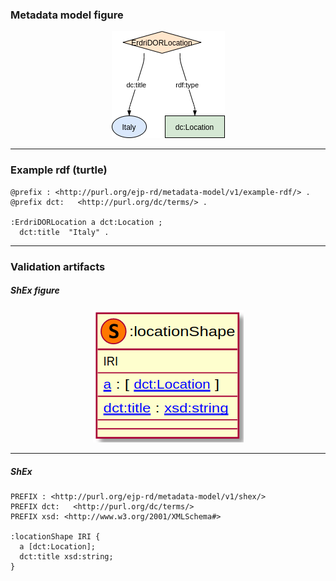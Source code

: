 ### Metadata model figure

<p align="center"> 
    <a href="https://github.com/EBISPOT/ejprd-metadata-models/blob/master/images/vp_model.gif" target="_blank">
        <img src="images/turtle/location.png"> 
    </a>
</p>


***

### Example rdf (turtle)

```ttl
@prefix : <http://purl.org/ejp-rd/metadata-model/v1/example-rdf/> .
@prefix dct:   <http://purl.org/dc/terms/> .
  
:ErdriDORLocation a dct:Location ;
  dct:title  "Italy" .
```

***

### Validation artifacts 

##### ShEx figure

<p align="center"> 
    <a href="https://github.com/EBISPOT/ejprd-metadata-models/blob/master/images/vp_model.gif" target="_blank">
        <img src="images/shex/location.png"> 
    </a>
</p>

***
##### ShEx

``` ShEx
PREFIX : <http://purl.org/ejp-rd/metadata-model/v1/shex/>
PREFIX dct:   <http://purl.org/dc/terms/>
PREFIX xsd: <http://www.w3.org/2001/XMLSchema#>

:locationShape IRI {
  a [dct:Location];
  dct:title xsd:string;
}
```